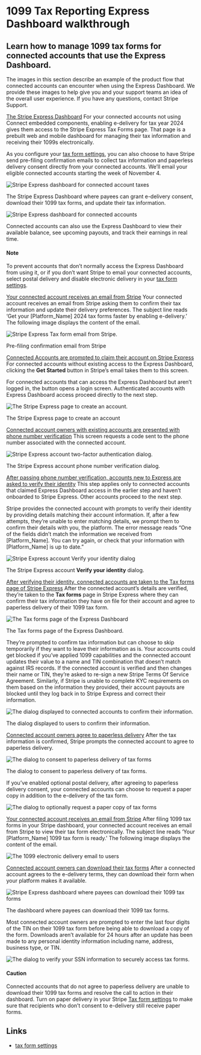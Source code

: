 # 1099 Tax Reporting Express Dashboard walkthrough

## Learn how to manage 1099 tax forms for connected accounts that use the Express Dashboard.

The images in this section describe an example of the product flow that
connected accounts can encounter when using the Express Dashboard. We provide
these images to help give you and your support teams an idea of the overall user
experience. If you have any questions, contact Stripe Support.

[The Stripe Express
Dashboard](https://docs.stripe.com/connect/platform-express-dashboard-taxes-walkthrough#express-dashboard)
For your connected accounts not using Connect embedded components, enabling
e-delivery for tax year 2024 gives them access to the Stripe Express Tax Forms
page. That page is a prebuilt web and mobile dashboard for managing their tax
information and receiving their 1099s electronically.

As you configure your [tax form
settings](https://dashboard.stripe.com/settings/connect/tax_forms), you can also
choose to have Stripe send pre-filing confirmation emails to collect tax
information and paperless delivery consent directly from your connected
accounts. We’ll email your eligible connected accounts starting the week of
November 4.

![Stripe Express dashboard for connected account
taxes](https://b.stripecdn.com/docs-statics-srv/assets/stripe-express-tax-dashboard-2023.4fc699b9b7f560443aacd25b89d14a59.png)

The Stripe Express Dashboard where payees can grant e-delivery consent, download
their 1099 tax forms, and update their tax information.

![Stripe Express dashboard for connected
accounts](https://b.stripecdn.com/docs-statics-srv/assets/stripe-express-dashboard.75de9515d0222275afb3c67a4d6117c4.png)

Connected accounts can also use the Express Dashboard to view their available
balance, see upcoming payouts, and track their earnings in real time.

#### Note

To prevent accounts that don’t normally access the Express Dashboard from using
it, or if you don’t want Stripe to email your connected accounts, select postal
delivery and disable electronic delivery in your [tax form
settings](https://dashboard.stripe.com/settings/connect/tax_forms).

[Your connected account receives an email from
Stripe](https://docs.stripe.com/connect/platform-express-dashboard-taxes-walkthrough#receive-email)
Your connected account receives an email from Stripe asking them to confirm
their tax information and update their delivery preferences. The subject line
reads ‘Get your [Platform_Name] 2024 tax forms faster by enabling e-delivery.’
The following image displays the content of the email.

![Stripe Express Tax form email from
Stripe.](https://b.stripecdn.com/docs-statics-srv/assets/tax-reporting-prever-email-2024.3a2bddb9602387c7cf916aa9b9829a45.png)

Pre-filing confirmation email from Stripe

[Connected Accounts are prompted to claim their account on Stripe
Express](https://docs.stripe.com/connect/platform-express-dashboard-taxes-walkthrough#verify-info)
For connected accounts without existing access to the Express Dashboard,
clicking the **Get Started** button in Stripe’s email takes them to this screen.

For connected accounts that can access the Express Dashboard but aren’t logged
in, the button opens a login screen. Authenticated accounts with Express
Dashboard access proceed directly to the next step.

![The Stripe Express page to create an
account.](https://b.stripecdn.com/docs-statics-srv/assets/tax-create-stripe-express-account.7bfe7be3830ecb6ca313cadfa256e758.png)

The Stripe Express page to create an account

[Connected account owners with existing accounts are presented with phone number
verification](https://docs.stripe.com/connect/platform-express-dashboard-taxes-walkthrough#two-factor)
This screen requests a code sent to the phone number associated with the
connected account.

![Stripe Express account two-factor authentication
dialog.](https://b.stripecdn.com/docs-statics-srv/assets/tax-verify-phone.a6b5b1e2455c322950902d1355324d4d.png)

The Stripe Express account phone number verification dialog.

[After passing phone number verification, accounts new to Express are asked to
verify their
identity](https://docs.stripe.com/connect/platform-express-dashboard-taxes-walkthrough#verify-identity)
This step applies only to connected accounts that claimed Express Dashboard
access in the earlier step and haven’t onboarded to Stripe Express. Other
accounts proceed to the next step.

Stripe provides the connected account with prompts to verify their identity by
providing details matching their account information. If, after a few attempts,
they’re unable to enter matching details, we prompt them to confirm their
details with you, the platform. The error message reads “One of the fields
didn’t match the information we received from [Platform_Name]. You can try
again, or check that your information with [Platform_Name] is up to date.”

![Stripe Express account Verify your identity
dialog](https://b.stripecdn.com/docs-statics-srv/assets/tax-verify-identity.7f5df7551dfbb1801cdde12ed9c0dd36.png)

The Stripe Express account **Verify your identity** dialog.

[After verifying their identity, connected accounts are taken to the Tax forms
page of Stripe
Express](https://docs.stripe.com/connect/platform-express-dashboard-taxes-walkthrough#tax-forms-page)
After the connected account’s details are verified, they’re taken to the **Tax
forms** page in Stripe Express where they can confirm their tax information they
have on file for their account and agree to paperless delivery of their 1099 tax
form.

![The Tax forms page of the Express
Dashboard](https://b.stripecdn.com/docs-statics-srv/assets/tax-forms-page.0430a010ebfa14b6c8914a90376e7a49.png)

The Tax forms page of the Express Dashboard.

They’re prompted to confirm tax information but can choose to skip temporarily
if they want to leave their information as is. Your accounts could get blocked
if you’ve applied 1099 capabilities and the connected account updates their
value to a name and TIN combination that doesn’t match against IRS records. If
the connected account is verified and then changes their name or TIN, they’re
asked to re-sign a new Stripe Terms Of Service Agreement. Similarly, if Stripe
is unable to complete KYC requirements on them based on the information they
provided, their account payouts are blocked until they log back in to Stripe
Express and correct their information.

![The dialog displayed to connected accounts to confirm their
information.](https://b.stripecdn.com/docs-statics-srv/assets/tax-confirm-information.1801e85e31759f80b4e3ffd7fe974778.png)

The dialog displayed to users to confirm their information.

[Connected account owners agree to paperless
delivery](https://docs.stripe.com/connect/platform-express-dashboard-taxes-walkthrough#for-delivery)
After the tax information is confirmed, Stripe prompts the connected account to
agree to paperless delivery.

![The dialog to consent to paperless delivery of tax
forms](https://b.stripecdn.com/docs-statics-srv/assets/tax-consent-edelivery.603807401bba412dd0c3bc383d5abd52.png)

The dialog to consent to paperless delivery of tax forms.

If you’ve enabled optional postal delivery, after agreeing to paperless delivery
consent, your connected accounts can choose to request a paper copy in addition
to the e-delivery of the tax form.

![The dialog to optionally request a paper copy of tax
forms](https://b.stripecdn.com/docs-statics-srv/assets/stripe-express-tax-postal-delivery-option.9fe97c25a15822fbe4713b2c281ec96a.png)

[Your connected account receives an email from
Stripe](https://docs.stripe.com/connect/platform-express-dashboard-taxes-walkthrough#email-from-stripe)
After filing 1099 tax forms in your Stripe dashboard, your connected account
receives an email from Stripe to view their tax form electronically. The subject
line reads ‘Your [Platform_Name] 1099 tax form is ready.’ The following image
displays the content of the email.

![The 1099 electronic delivery email to
users](https://b.stripecdn.com/docs-statics-srv/assets/tax-reporting-edelivery-email-2024.8e2ee57ace01f94b25d9d97068a0f8e1.png)

[Connected account owners can download their tax
forms](https://docs.stripe.com/connect/platform-express-dashboard-taxes-walkthrough#display-tax-forms-page)
After a connected account agrees to the e-delivery terms, they can download
their form when your platform makes it available.

![Stripe Express dashboard where payees can download their 1099 tax
forms](https://b.stripecdn.com/docs-statics-srv/assets/stripe-express-tax-dashboard.78c8723a939c34a01e17ae807ffa31d2.png)

The dashboard where payees can download their 1099 tax forms.

Most connected account owners are prompted to enter the last four digits of the
TIN on their 1099 tax form before being able to download a copy of the form.
Downloads aren’t available for 24 hours after an update has been made to any
personal identity information including name, address, business type, or TIN.

![The dialog to verify your SSN information to securely access tax
forms.](https://b.stripecdn.com/docs-statics-srv/assets/tax-forms-secure-access.5d000d31ccbd402d50cb3a2731dce4f2.png)

#### Caution

Connected accounts that do not agree to paperless delivery are unable to
download their 1099 tax forms and resolve the call to action in their dashboard.
Turn on paper delivery in your Stripe [Tax form
settings](https://dashboard.stripe.com/settings/connect/tax_forms) to make sure
that recipients who don’t consent to e-delivery still receive paper forms.

## Links

- [tax form settings](https://dashboard.stripe.com/settings/connect/tax_forms)